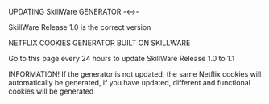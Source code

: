 UPDATING SkillWare GENERATOR -<->-

SkillWare Release 1.0 is the correct version

NETFLIX COOKIES GENERATOR BUILT ON SKILLWARE

Go to this page every 24 hours to update SkillWare Release 1.0 to 1.1


INFORMATION!
If the generator is not updated, the same Netflix cookies will automatically be generated, if you have updated, different and functional cookies will be generated
